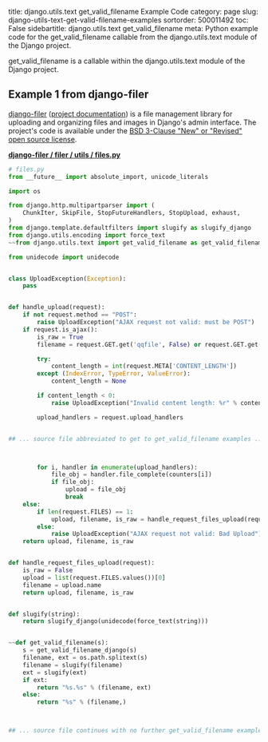 title: django.utils.text get_valid_filename Example Code
category: page
slug: django-utils-text-get-valid-filename-examples
sortorder: 500011492
toc: False
sidebartitle: django.utils.text get_valid_filename
meta: Python example code for the get_valid_filename callable from the django.utils.text module of the Django project.


get_valid_filename is a callable within the django.utils.text module of the Django project.


## Example 1 from django-filer
[django-filer](https://github.com/divio/django-filer)
([project documentation](https://django-filer.readthedocs.io/en/latest/))
is a file management library for uploading and organizing files and images
in Django's admin interface. The project's code is available under the
[BSD 3-Clause "New" or "Revised" open source license](https://github.com/divio/django-filer/blob/develop/LICENSE.txt).

[**django-filer / filer / utils / files.py**](https://github.com/divio/django-filer/blob/develop/filer/utils/files.py)

```python
# files.py
from __future__ import absolute_import, unicode_literals

import os

from django.http.multipartparser import (
    ChunkIter, SkipFile, StopFutureHandlers, StopUpload, exhaust,
)
from django.template.defaultfilters import slugify as slugify_django
from django.utils.encoding import force_text
~~from django.utils.text import get_valid_filename as get_valid_filename_django

from unidecode import unidecode


class UploadException(Exception):
    pass


def handle_upload(request):
    if not request.method == "POST":
        raise UploadException("AJAX request not valid: must be POST")
    if request.is_ajax():
        is_raw = True
        filename = request.GET.get('qqfile', False) or request.GET.get('filename', False) or ''

        try:
            content_length = int(request.META['CONTENT_LENGTH'])
        except (IndexError, TypeError, ValueError):
            content_length = None

        if content_length < 0:
            raise UploadException("Invalid content length: %r" % content_length)

        upload_handlers = request.upload_handlers


## ... source file abbreviated to get to get_valid_filename examples ...



        for i, handler in enumerate(upload_handlers):
            file_obj = handler.file_complete(counters[i])
            if file_obj:
                upload = file_obj
                break
    else:
        if len(request.FILES) == 1:
            upload, filename, is_raw = handle_request_files_upload(request)
        else:
            raise UploadException("AJAX request not valid: Bad Upload")
    return upload, filename, is_raw


def handle_request_files_upload(request):
    is_raw = False
    upload = list(request.FILES.values())[0]
    filename = upload.name
    return upload, filename, is_raw


def slugify(string):
    return slugify_django(unidecode(force_text(string)))


~~def get_valid_filename(s):
    s = get_valid_filename_django(s)
    filename, ext = os.path.splitext(s)
    filename = slugify(filename)
    ext = slugify(ext)
    if ext:
        return "%s.%s" % (filename, ext)
    else:
        return "%s" % (filename,)



## ... source file continues with no further get_valid_filename examples...

```

